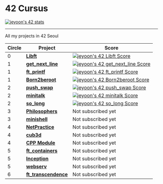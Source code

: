 # 42 Cursus
[![jeyoon's 42 stats](https://badge42.vercel.app/api/v2/cl3en3hhl008509lhaz01qt8t/stats?cursusId=21&coalitionId=87)](https://github.com/JaeSeoKim/badge42)

---

All my projects in 42 Seoul

| Circle | Project                                                      | Score                                                        |
| ------ | ------------------------------------------------------------ | ------------------------------------------------------------ |
| 0      | [**Libft**](https://github.com/yoouyeon/42Cursus/tree/main/Libft) | [![jeyoon's 42 Libft Score](https://badge42.vercel.app/api/v2/cl3en3hhl008509lhaz01qt8t/project/2166599)](https://github.com/JaeSeoKim/badge42) |
| 1      | [**get_next_line**](https://github.com/yoouyeon/42Cursus/tree/main/get_next_line) | [![jeyoon's 42 get_next_line Score](https://badge42.vercel.app/api/v2/cl3en3hhl008509lhaz01qt8t/project/2381595)](https://github.com/JaeSeoKim/badge42) |
| 1      | [**ft_printf**](https://github.com/yoouyeon/42Cursus/tree/main/ft_printf) | [![jeyoon's 42 ft_printf Score](https://badge42.vercel.app/api/v2/cl3en3hhl008509lhaz01qt8t/project/2460548)](https://github.com/JaeSeoKim/badge42) |
| 1      | [**Born2beroot**](https://github.com/yoouyeon/42Cursus/tree/main/born2beroot) | [![jeyoon's 42 Born2beroot Score](https://badge42.vercel.app/api/v2/cl3en3hhl008509lhaz01qt8t/project/2472154)](https://github.com/JaeSeoKim/badge42) |
| 2      | [**push_swap**](https://github.com/yoouyeon/42Cursus/tree/main/Minitalk) | [![jeyoon's 42 push_swap Score](https://badge42.vercel.app/api/v2/cl3en3hhl008509lhaz01qt8t/project/2531964)](https://github.com/JaeSeoKim/badge42) |
| 2      | [**minitalk**](https://github.com/yoouyeon/42Cursus/tree/main/push_swap) | [![jeyoon's 42 minitalk Score](https://badge42.vercel.app/api/v2/cl3en3hhl008509lhaz01qt8t/project/2501056)](https://github.com/JaeSeoKim/badge42) |
| 2      | [**so_long**](https://github.com/yoouyeon/42Cursus/tree/main/so_long) | [![jeyoon's 42 so_long Score](https://badge42.vercel.app/api/v2/cl3en3hhl008509lhaz01qt8t/project/2587297)](https://github.com/JaeSeoKim/badge42) |
| 3      | [**Philosophers**](https://github.com/yoouyeon/42Cursus/tree/main/Philosophers) | Not subscribed yet                                           |
| 3      | [**minishell**]()                                            | Not subscribed yet                                           |
| 4      | [**NetPractice**]()                                          | Not subscribed yet                                           |
| 4      | [**cub3d**]()                                                | Not subscribed yet                                           |
| 4      | [**CPP Module**]()                                           | Not subscribed yet                                           |
| 5      | [**ft_containers**]()                                        | Not subscribed yet                                           |
| 5      | [**Inception**]()                                            | Not subscribed yet                                           |
| 5      | [**webserv**]()                                              | Not subscribed yet                                           |
| 6      | [**ft_transcendence**]()                                     | Not subscribed yet                                           |

